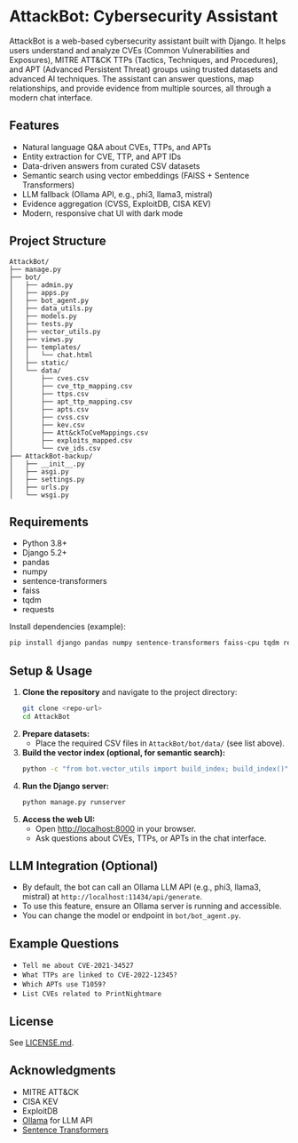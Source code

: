 # AttackBot: Cybersecurity Assistant

AttackBot is a web-based cybersecurity assistant built with Django. It helps users understand and analyze CVEs (Common Vulnerabilities and Exposures), MITRE ATT&CK TTPs (Tactics, Techniques, and Procedures), and APT (Advanced Persistent Threat) groups using trusted datasets and advanced AI techniques. The assistant can answer questions, map relationships, and provide evidence from multiple sources, all through a modern chat interface.

## Features
- Natural language Q&A about CVEs, TTPs, and APTs
- Entity extraction for CVE, TTP, and APT IDs
- Data-driven answers from curated CSV datasets
- Semantic search using vector embeddings (FAISS + Sentence Transformers)
- LLM fallback (Ollama API, e.g., phi3, llama3, mistral)
- Evidence aggregation (CVSS, ExploitDB, CISA KEV)
- Modern, responsive chat UI with dark mode

## Project Structure
```
AttackBot/
├── manage.py
├── bot/
│   ├── admin.py
│   ├── apps.py
│   ├── bot_agent.py
│   ├── data_utils.py
│   ├── models.py
│   ├── tests.py
│   ├── vector_utils.py
│   ├── views.py
│   ├── templates/
│   │   └── chat.html
│   ├── static/
│   └── data/
│       ├── cves.csv
│       ├── cve_ttp_mapping.csv
│       ├── ttps.csv
│       ├── apt_ttp_mapping.csv
│       ├── apts.csv
│       ├── cvss.csv
│       ├── kev.csv
│       ├── Att&ckToCveMappings.csv
│       ├── exploits_mapped.csv
│       └── cve_ids.csv
├── AttackBot-backup/
│   ├── __init__.py
│   ├── asgi.py
│   ├── settings.py
│   ├── urls.py
│   └── wsgi.py
```

## Requirements
- Python 3.8+
- Django 5.2+
- pandas
- numpy
- sentence-transformers
- faiss
- tqdm
- requests

Install dependencies (example):
```bash
pip install django pandas numpy sentence-transformers faiss-cpu tqdm requests
```

## Setup & Usage
1. **Clone the repository** and navigate to the project directory:
   ```bash
   git clone <repo-url>
   cd AttackBot
   ```
2. **Prepare datasets:**
   - Place the required CSV files in `AttackBot/bot/data/` (see list above).
3. **Build the vector index (optional, for semantic search):**
   ```bash
   python -c "from bot.vector_utils import build_index; build_index()"
   ```
4. **Run the Django server:**
   ```bash
   python manage.py runserver
   ```
5. **Access the web UI:**
   - Open [http://localhost:8000](http://localhost:8000) in your browser.
   - Ask questions about CVEs, TTPs, or APTs in the chat interface.

## LLM Integration (Optional)
- By default, the bot can call an Ollama LLM API (e.g., phi3, llama3, mistral) at `http://localhost:11434/api/generate`.
- To use this feature, ensure an Ollama server is running and accessible.
- You can change the model or endpoint in `bot/bot_agent.py`.

## Example Questions
- `Tell me about CVE-2021-34527`
- `What TTPs are linked to CVE-2022-12345?`
- `Which APTs use T1059?`
- `List CVEs related to PrintNightmare`

## License
See [LICENSE.md](LICENSE.md).

## Acknowledgments
- MITRE ATT&CK
- CISA KEV
- ExploitDB
- [Ollama](https://ollama.com/) for LLM API
- [Sentence Transformers](https://www.sbert.net/)
